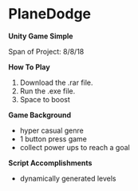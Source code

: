# PlaneDodge
**Unity Game Simple**

Span of Project: 8/8/18

**How To Play**
1. Download the .rar file.
2. Run the .exe file.
3. Space to boost

**Game Background**
- hyper casual genre
- 1 button press game
- collect power ups to reach a goal

**Script Accomplishments**
- dynamically generated levels
